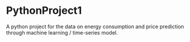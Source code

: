# PythonProject1
A python project for the data on energy consumption and price prediction through machine learning / time-series model.
